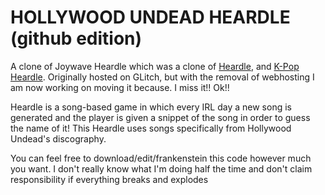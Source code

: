 # HOLLYWOOD UNDEAD HEARDLE (github edition)

A clone of Joywave Heardle which was a clone of [Heardle](https://www.heardle.app/), and [K-Pop Heardle](https://heardle-kpop.glitch.me/).
Originally hosted on GLitch, but with the removal of webhosting I am now working on moving it because. I miss it!! Ok!!

Heardle is a song-based game in which every IRL day a new song is generated and the player is given a snippet of the song in order to guess the name of it!
This Heardle uses songs specifically from Hollywood Undead's discography.

You can feel free to download/edit/frankenstein this code however much you want. I don't really know what I'm doing half the time and don't claim responsibility if everything breaks and explodes
